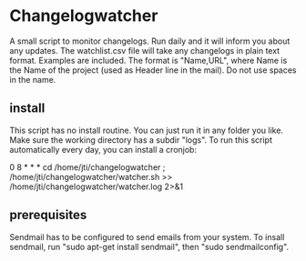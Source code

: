 # Changelogwatcher
A small script to monitor changelogs. Run daily and it will inform you about any updates.
The watchlist.csv file will take any changelogs in plain text format. Examples are included. The format is "Name,URL", where Name is the Name of the project (used as Header line in the mail). Do not use spaces in the name.

## install
This script has no install routine. You can just run it in any folder you like. Make sure the working directory has a subdir "logs".
To run this script automatically every day, you can install a cronjob:

0 8 * * * cd /home/jti/changelogwatcher ; /home/jti/changelogwatcher/watcher.sh >> /home/jti/changelogwatcher/watcher.log 2>&1

## prerequisites
Sendmail has to be configured to send emails from your system.
To insall sendmail, run "sudo apt-get install sendmail", then "sudo sendmailconfig".
